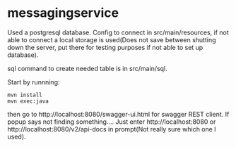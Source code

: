 # messagingservice

Used a postgresql database. Config to connect in src/main/resources, if not able to connect a local storage is used(Does not save between shutting down the server, put there for testing purposes if not able to set up database).

sql command to create needed table is in src/main/sql.

Start by runnning:
```
mvn install
mvn exec:java
```
then go to http://localhost:8080/swagger-ui.html for swagger REST client.
If popup says not finding something.... Just enter http://localhost:8080 or http://localhost:8080/v2/api-docs in prompt(Not really sure which one I used).
